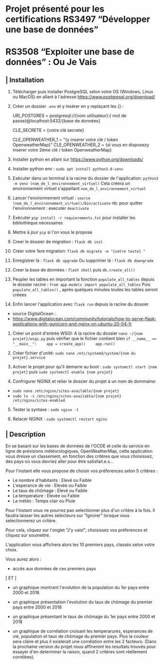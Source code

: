 # Projet présenté pour les certifications RS3497 “Développer une base de données”
# RS3508 “Exploiter une base de données” : Ou Je Vais 


## | Installation

1. Télécharger puis installer PostgreSQL selon votre OS (Windows, Linux ou MacOS)
en allant à l'adresse https://www.postgresql.org/download/

2. Créer un dossier `.env` et y insérer en y replaçant les {} :

	URI_POSTGRES = postgresql://{nom utilisateur}:{ mot de passe}@localhost:5432/{base de données}

	CLE_SECRETE = {votre clé secrete}

	CLE_OPENWEATHER_1 = "{y inserer votre clé / token OpenweatherMap}"
	CLE_OPENWEATHER_2 = {si vous en disposezy inserer votre 2ème clé / token OpenweatherMap}


3. Installer python en allant sur https://www.python.org/downloads/

4. Installer python env : `sudo apt install python3.8-venv`

5. Exécuter dans un terminal à la racine du dossier de l'application:
`python3 -m venv (nom_de_l_environnement_virtuel)`
Cela créera un environnement virtuel s'appellant `nom_de_l_environnement_virtuel`

6. Lancer l'environnement virtuel :
`source (nom_de_l_environnement_virtuel)/bin/activate`
nb: pour quitter l'environnement : executer `deactivate`

7. Exécuter `pip install -r requierements.txt` pour installer les bibliothèque nécessaires

8. Mettre à jour `pip` si l'on vous le propose

9. Creer le dossier de migration :  `flask db init`

10. Créer votre 1ere migration:  `flask db migrate -m "{votre texte} "`

11. Enregistrer là :  `flask db upgrade`
Ou supprimer là :  `flask db downgrade`

12. Creer la base de données : `flash shell` puis `db.create_all()`

13. Peupler les tables en important la fonction `populate_all_tables` depuis
le dossier racine : `from app.models import populate_all_tables`
Puis `populate_all_tables()` , après quelques minutes toutes les tables seront créees

14. Enfin lancer l'application avec `flask run` depuis la racine du dossier

- source DigitalOcean : 
- https://www.digitalocean.com/community/tutorials/how-to-serve-flask-applications-with-gunicorn-and-nginx-on-ubuntu-20-04-fr 

1. Créer un point d'entrée WSGI:
A la racine du dossier `nano ~/{nom projet}/wsgi.py`
puis vérifier que le fichier contient bien
`if __name__ == "__main__":`
`    app = create_app()`
`    app.run()`

2. Créer fichier d'unité:
`sudo nano /etc/systemd/system/{nom du projet}.service`

3. Activer le projet pour qu'il demarre au boot :
`sudo systemctl start {nom projet}`
puis
`sudo systemctl enable {nom projet}`

4. Confrigurer NGINX et relier le dossier du projet à un nom de dommaine:
- `sudo nano /etc/nginx/sites-available/{nom projet}`
- `sudo ln -s /etc/nginx/sites-available/{nom projet} /etc/nginx/sites-enabled`

5. Tester la syntaxe : `sudo nginx -t`

6. Relacer NGINX : `sudo systemctl restart nginx` 

## | Description

En se basant sur les bases de données de l'OCDE et celle
du service en ligne de prévisions météorologiques, OpenWeatherMap, cette
application vous dresse un classement, en fonction des critères que vous
choisissez, des pays où vous devriez aller pour être satisfait.e.s...

Pour l'instant elle vous propose de choisir vos préferences selon 5 critères :

- Le nombre d'habitants : Elevé ou Faible
- L'esperance de vie : Elevée ou Faible
- Le taux de chômage : Elevé ou Faible
- La temperature : Elevée ou Faible
- La météo : Temps clair ou Pluie

Pour l'instant vous ne pourrez pas selectionner plus d'un critère à la fois. 
Il faudra laisser les autres selecteurs sur "Ignorer" lorsque vous
selectionnerez un critère.

Pour cela, cliquez sur l'onglet "J'y vais!", choisissez vos préferences et
cliquez sur soumettre.

L'application vous affichera alors les 10 premiers pays, classés selon
votre choix.

Vous aurez alors : 

- accès aux données de ces premiers pays

[ ET ]

- un graphique montrant l'evolution de la population du 1er pays
 entre 2000 et 2018

- un graphique présentation l'evolution du taux de chômage du premier
pays entre 2000 et 2018

- un graphique présentant le taux de chômage du 1er pays entre 2000 et 2018

- un graphique de corrélation croisant les temperarures, esperances de vie, 
population et taux de chômage du premier pays.
Plus la couleur sera claire et plus il existerait une corrélation entre les
2 facteurs.
(Dans la prochaine version du projet nous affineront les resultats trouvés
pour essayer d'en determiner la raison, quand 2 critères sont réellement
 corrélées).




